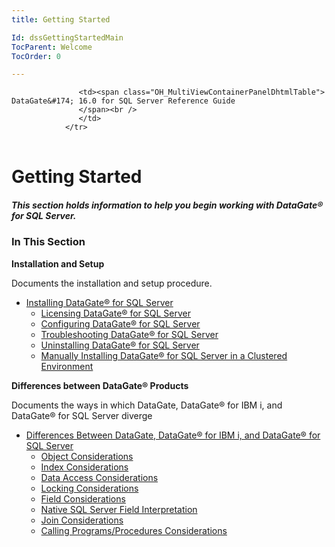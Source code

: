 ```yaml
---
title: Getting Started

Id: dssGettingStartedMain
TocParent: Welcome
TocOrder: 0

---
```


<table>
			    <tr>

			       <td><span class="OH_MultiViewContainerPanelDhtmlTable"> DataGate&#174; 16.0 for SQL Server Reference Guide
				   </span><br />
				   </td>
			    </tr>
</table>

# Getting Started

#####  This section holds information to help you begin working with DataGate&#174; for SQL Server. 
### In This Section
**Installation and Setup** 

Documents the installation and setup procedure. 
- [Installing DataGate&#174; for SQL Server](dssInstallMain.html)
         				<ul><li>[Licensing DataGate&#174; for SQL Server](dssInstallLicense.html)
- [Configuring DataGate&#174; for SQL Server](dssInstallConfig.html)
- [Troubleshooting DataGate&#174; for SQL Server](dssInstallTroubleshoot.html)
- [Uninstalling DataGate&#174; for SQL Server](dssInstallUninstall.html)
- [Manually Installing DataGate&#174; for SQL Server in a Clustered Environment](dssInstallingCusters.html)

</li></ul>

**Differences between DataGate&#174; Products** 

Documents the ways in which DataGate, DataGate&#174; for IBM i, and DataGate&#174; for SQL Server diverge

- [Differences 
					Between DataGate, DataGate&#174; for IBM i, and DataGate&#174; for SQL 
					Server](dssDifferencesMain.html)<ul>
						<li class="leaf">
						[Object 
						Considerations](dssDiffObjects.html)
- [Index 
						Considerations](dssDiffIndex.html)
- [Data 
						Access Considerations](dssDiffDataAccess.html)
- [Locking 
						Considerations](dssDiffLocking.html)
- [Field 
						Considerations](dssDiffField.html)
- [Native SQL 
						Server Field Interpretation](dssDiffNative.html)
- [Join 
						Considerations](dssDiffJoin.html)
- [Calling 
						Programs/Procedures Considerations](dssDiffCalling.html)

</li>
				</ul>

